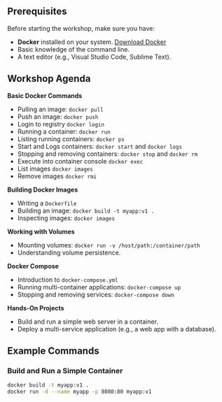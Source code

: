 ## Prerequisites

Before starting the workshop, make sure you have:
- **Docker** installed on your system. [Download Docker](https://www.docker.com/get-started)
- Basic knowledge of the command line.
- A text editor (e.g., Visual Studio Code, Sublime Text).

## Workshop Agenda

 **Basic Docker Commands**
   - Pulling an image: `docker pull`
   - Push an image: `docker push`
   - Login to registry `docker login`
   - Running a container: `docker run`
   - Listing running containers: `docker ps`
   - Start and Logs containers: `docker start` and `docker logs`
   - Stopping and removing containers: `docker stop` and `docker rm`
   - Execute into container console `docker exec`
   - List images `docker images`
   - Remove images `docker rmi`

 **Building Docker Images**
   - Writing a `Dockerfile`
   - Building an image: `docker build -t myapp:v1 .`
   - Inspecting images: `docker images`

 **Working with Volumes**
   - Mounting volumes: `docker run -v /host/path:/container/path`
   - Understanding volume persistence.

 **Docker Compose**
   - Introduction to `docker-compose.yml`
   - Running multi-container applications: `docker-compose up`
   - Stopping and removing services: `docker-compose down`

 **Hands-On Projects**
   - Build and run a simple web server in a container.
   - Deploy a multi-service application (e.g., a web app with a database).

## Example Commands

### Build and Run a Simple Container

```bash
docker build -t myapp:v1 .
docker run -d --name myapp -p 8080:80 myapp:v1
